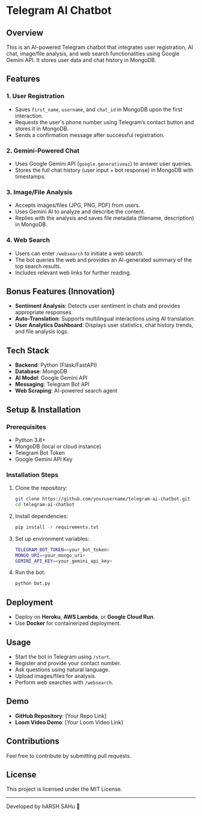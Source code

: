 # Telegram AI Chatbot

## Overview
This is an AI-powered Telegram chatbot that integrates user registration, AI chat, image/file analysis, and web search functionalities using Google Gemini API. It stores user data and chat history in MongoDB.

## Features

### 1. User Registration
- Saves `first_name`, `username`, and `chat_id` in MongoDB upon the first interaction.
- Requests the user's phone number using Telegram’s contact button and stores it in MongoDB.
- Sends a confirmation message after successful registration.

### 2. Gemini-Powered Chat
- Uses Google Gemini API (`google.generativeai`) to answer user queries.
- Stores the full chat history (user input + bot response) in MongoDB with timestamps.

### 3. Image/File Analysis
- Accepts images/files (JPG, PNG, PDF) from users.
- Uses Gemini AI to analyze and describe the content.
- Replies with the analysis and saves file metadata (filename, description) in MongoDB.

### 4. Web Search
- Users can enter `/websearch` to initiate a web search.
- The bot queries the web and provides an AI-generated summary of the top search results.
- Includes relevant web links for further reading.

## Bonus Features (Innovation)
- **Sentiment Analysis**: Detects user sentiment in chats and provides appropriate responses.
- **Auto-Translation**: Supports multilingual interactions using AI translation.
- **User Analytics Dashboard**: Displays user statistics, chat history trends, and file analysis logs.

## Tech Stack
- **Backend**: Python (Flask/FastAPI)
- **Database**: MongoDB
- **AI Model**: Google Gemini API
- **Messaging**: Telegram Bot API
- **Web Scraping**: AI-powered search agent

## Setup & Installation
### Prerequisites
- Python 3.8+
- MongoDB (local or cloud instance)
- Telegram Bot Token
- Google Gemini API Key

### Installation Steps
1. Clone the repository:
   ```sh
   git clone https://github.com/yourusername/telegram-ai-chatbot.git
   cd telegram-ai-chatbot
   ```
2. Install dependencies:
   ```sh
   pip install -r requirements.txt
   ```
3. Set up environment variables:
   ```sh
   TELEGRAM_BOT_TOKEN=<your_bot_token>
   MONGO_URI=<your_mongo_uri>
   GEMINI_API_KEY=<your_gemini_api_key>
   ```
4. Run the bot:
   ```sh
   python bot.py
   ```

## Deployment
- Deploy on **Heroku**, **AWS Lambda**, or **Google Cloud Run**.
- Use **Docker** for containerized deployment.

## Usage
- Start the bot in Telegram using `/start`.
- Register and provide your contact number.
- Ask questions using natural language.
- Upload images/files for analysis.
- Perform web searches with `/websearch`.

## Demo
- **GitHub Repository**: [Your Repo Link]
- **Loom Video Demo**: [Your Loom Video Link]

## Contributions
Feel free to contribute by submitting pull requests.

## License
This project is licensed under the MIT License.

---
Developed by hARSH SAHu 🚀

